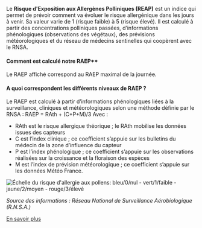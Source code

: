 Le **Risque d'Exposition aux Allergènes Polliniques (REAP)** est un indice qui permet de prévoir comment va évoluer le risque allergénique dans les jours à venir. Sa valeur varie de 1 (risque faible) à 5 (risque élevé). Il est calculé à partir des concentrations polliniques passées, d’informations phénologiques (observations des végétaux), des prévisions météorologiques et du réseau de médecins sentinelles qui coopèrent avec le RNSA.

#### Comment est calculé notre RAEP**

Le RAEP affiché correspond au RAEP maximal de la journée.

#### A quoi correspondent les différents niveaux de RAEP ?

Le RAEP est calculé à partir d’informations phénologiques liées à la surveillance, cliniques et météorologiques selon une méthode définie par le RNSA : RAEP = RAth + (C+P+M)/3
Avec : 
- RAth est le risque allergique théorique ; le RAth mobilise les données issues des capteurs
- C est l’index clinique ; ce coefficient s’appuie sur les bulletins du médecin de la zone d’influence du capteur
- P est l’index phénologique ; ce coefficient s’appuie sur les observations réalisées sur la croissance et la floraison des espèces
- M est l’index de prévision météorologique ; ce coefficient s’appuie sur les données Météo France.

![Échelle du risque d'allergie aux pollens: bleu/0/nul - vert/1/faible - jaune/2/moyen - rouge/3/élevé](https://www.atmo-hdf.fr/sites/hdf/files/medias/images/2022-03/echelle_pollens_2022.jpg)

_Source des informations : Réseau National de Surveillance Aérobiologique (R.N.S.A.)_

[En savoir plus](https://www.pollens.fr/)
